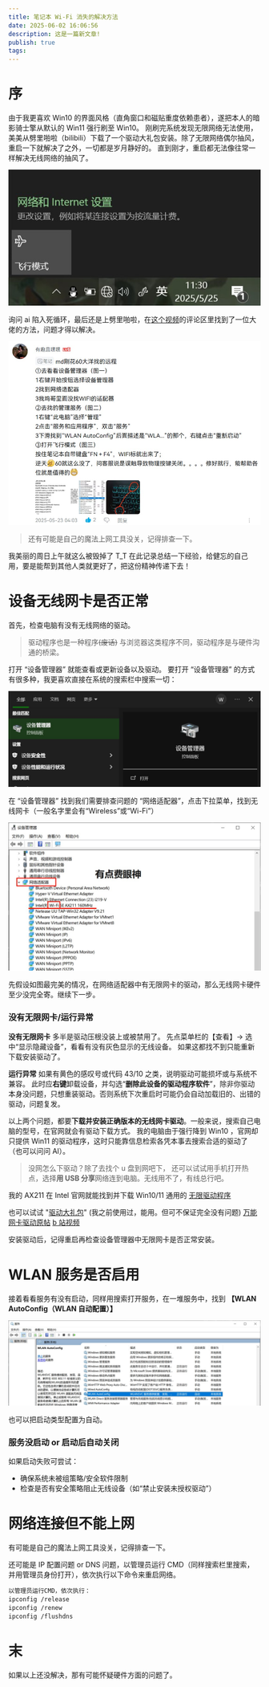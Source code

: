 ```yaml
---
title: 笔记本 Wi-Fi 消失的解决方法
date: 2025-06-02 16:06:56
description: 这是一篇新文章!
publish: true
tags:
---
```


# 序

由于我更喜欢 Win10 的界面风格（直角窗口和磁贴重度依赖患者），遂把本人的暗影骑士擎从默认的 Win11 强行刷至 Win10。
刚刷完系统发现无限网络无法使用，美美从劈里啪啦（bilibili）下载了一个驱动大礼包安装。除了无限网络偶尔抽风，重启一下就解决了之外，一切都是岁月静好的。
直到刚才，重启都无法像往常一样解决无线网络的抽风了。

![](../public/images/文章资源/笔记本-wi-fi-消失的解决方法/file-20250525113038153.jpg)

询问 ai 陷入死循环，最后还是上劈里啪啦，在[这个视频](https://www.bilibili.com/video/BV1GT4y127jb/?spm_id_from=333.337.search-card.all.click&vd_source=b19220b8f372f3a81aa8463fde694a63)的评论区里找到了一位大佬的方法，问题才得以解决。

![](../public/images/文章资源/笔记本-wi-fi-消失的解决方法/file-20250525120807782.jpg)

> 还有可能是自己的魔法上网工具没关，记得排查一下。

我美丽的周日上午就这么被毁掉了 T_T
在此记录总结一下经验，给健忘的自己用，要是能帮到其他人类就更好了，把这份精神传递下去！

# 设备无线网卡是否正常

首先，检查电脑有没有无线网络的驱动。

> 驱动程序也是一种程序~~(废话)~~
> 与浏览器这类程序不同，驱动程序是与硬件沟通的桥梁。

打开 “设备管理器” 就能查看或更新设备以及驱动。
要打开 “设备管理器” 的方式有很多种，我更喜欢直接在系统的搜索栏中搜索一切：

![](../public/images/文章资源/笔记本-wi-fi-消失的解决方法/file-20250525115111952.jpg)

在 “设备管理器” 找到我们需要排查问题的 “网络适配器”，点击下拉菜单，找到无线网卡（一般名字里会有“Wireless”或“Wi-Fi”）

![](../public/images/文章资源/笔记本-wi-fi-消失的解决方法/file-20250525115525944.jpg)

先假设如图最完美的情况，在网络适配器中有无限网卡的驱动，那么无线网卡硬件至少没完全寄。继续下一步。

### 没有无限网卡/运行异常

**没有无限网卡**
多半是驱动压根没装上或被禁用了。
先点菜单栏的【查看】→ 选中“显示隐藏设备”，看看有没有灰色显示的无线设备。
如果这都找不到只能重新下载安装驱动了。

**运行异常**
如果有黄色的感叹号或代码 43/10 之类，说明驱动可能损坏或与系统不兼容。
此时应**右键**卸载设备，并勾选“**删除此设备的驱动程序软件**”，除非你驱动本身没问题，只想重装驱动。否则系统下次重启时可能仍会自动加载旧的、出错的驱动，问题复发。

以上两个问题，都要**下载并安装正确版本的无线网卡驱动**。一般来说，搜索自己电脑的型号，在官网就会有驱动下载方式。
我的电脑由于强行降到 Win10 ，官网却只提供 Win11 的驱动程序，这时只能靠信息检索各凭本事去搜索合适的驱动了（也可以问问 AI）。

> 没网怎么下驱动？除了去找个 u 盘到网吧下，
> 还可以试试用手机打开热点，选择**用 USB 分享**网络连到电脑。无线用不了，有线总行吧。

我的 AX211 在 Intel 官网就能找到并下载 Win10/11 通用的 [无限驱动程序](https://www.intel.cn/content/www/cn/zh/download/19351/intel-wireless-wi-fi-drivers-for-windows-10-and-windows-11.html)

也可以试试 "[驱动大礼包](https://pan.baidu.com/s/1WvFbn_p_UurESNMBx1PTfA#list/path=%2F)" (我之前使用过，能用。但可不保证完全没有问题)
[万能网卡驱动原帖](https://www.toprender.com/thread-227817-1-1.html)
[b 站视频](https://www.bilibili.com/video/BV1924y177PP/?spm_id_from=333.337.search-card.all.click&vd_source=b19220b8f372f3a81aa8463fde694a63)

安装驱动后，记得重启再检查设备管理器中无限网卡是否正常安装。

# WLAN 服务是否启用

接着看看服务有没有启动，同样用搜索打开服务，在一堆服务中，找到
**【WLAN AutoConfig（WLAN 自动配置）】**

![](../public/images/文章资源/笔记本-wi-fi-消失的解决方法/file-20250525123544569.jpg)

也可以把启动类型配置为自动。

### 服务没启动 or 启动后自动关闭

如果启动失败可尝试：

- 确保系统未被组策略/安全软件限制
- 检查是否有安全策略阻止无线设备（如“禁止安装未授权驱动”）

# 网络连接但不能上网

有可能是自己的魔法上网工具没关，记得排查一下。

还可能是 IP 配置问题 or DNS 问题，以管理员运行 CMD（同样搜索栏里搜索，并用管理员身份打开），依次执行以下命令来重启网络。

```bash
以管理员运行CMD，依次执行：
ipconfig /release
ipconfig /renew
ipconfig /flushdns
```

# 末

如果以上还没解决，那有可能怀疑硬件方面的问题了。

